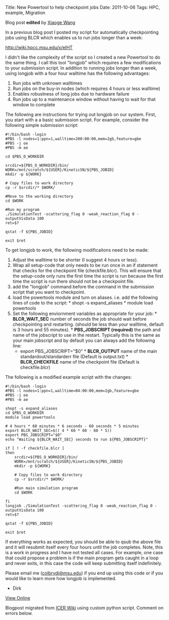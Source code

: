Title: New Powertool to help checkpoint jobs
Date: 2011-10-06
Tags: HPC, example, Migration

Blog post **edited** by [Xiaoge Wang](https://wiki.hpcc.msu.edu/display/~wangx147@msu.edu)

In a previous blog post I posted my script for automatically checkpointing
jobs using BLCR which enables us to run jobs longer than a week:

<http://wiki.hpcc.msu.edu/x/eIHT>

I didn't like the complexity of the script so I created a new Powertool to do
the same thing. I call this tool "longjob" which requires a few modifications
to your submission script. In addition to running jobs longer than a week,
using longjob with a four hour walltime has the following advantages:

  1. Run jobs with unknown walltimes
  2. Run jobs on the buy-in nodes (which requires 4 hours or less walltime)
  3. Enables robustness of long jobs due to hardware failure
  4. Run jobs up to a maintenance window without having to wait for that window to complete

The following are instructions for trying out longjob on our system. First,
you start with a a basic submission script. For example, consider the
following simple submission script:



    #!/bin/bash -login
    #PBS -l nodes=1:ppn=1,walltime=200:00:00,mem=2gb,feature=gbe
    #PBS -j oe
    #PBS -m ae

    cd $PBS_O_WORKDIR

    srcdir=${PBS_O_WORKDIR}/bin/
    WORK=/mnt/scratch/${USER}/KineticSN/${PBS_JOBID}
    mkdir -p ${WORK}

    # Copy files to work directory
    cp -r $srcdir/* $WORK/

    #Move to the working directory
    cd $WORK

    #Run my program
    ./SimulationTest -scattering_flag 0 -weak_reaction_flag 0 -outputVisData 100
    ret=$?

    qstat -f ${PBS_JOBID}

    exit $ret



To get longjob to work, the following modificaitons need to be made:

  1. Adjust the walltime to be shorter (I suggest 4 hours or less).
  2. Wrap all setup-code that only needs to be run once in an if statement that checks for the checkpoint file (checkfile.blcr). This will ensure that the setup-code only runs the first time the script is run because the first time the script is run there should not be a checkpoint file.
  3. add the "longjob" command before the command in the submission script that you want to checkpoint.
  4. load the powertools module and turn on aliases. i.e. add the following lines of code to the script:
    * shopt -s expand_aliases
    * module load powertools
  5. Set the following enviornment variables as appropriate for your job:
    *  **BLCR_WAIT_SEC** number of seconds the job should wait before checkpointing and restarting. (should be less than your walltime, default is 3 hours and 55 minutes).
    *  **PBS_JOBSCRIPT (required)** the path and name of the jobscript to use in the restart. Typically this is the same as your main jobscript and by default you can always add the following line:
      * export PBS_JOBSCRIPT="$0"
    *  **BLCR_OUTPUT** name of the main standardout/standarderr file (Default is output.txt)
    *  **BLCR_CHECKFILE** name of the checkpoint file (Default is checkfile.blcr)

The following is a modified example script with the changes:



    #!/bin/bash -login
    #PBS -l nodes=1:ppn=1,walltime=04:00:00,mem=2gb,feature=gbe
    #PBS -j oe
    #PBS -m ae

    shopt -s expand_aliases
    cd $PBS_O_WORKDIR
    module load powertools

    # 4 hours * 60 minutes * 6 seconds - 60 seconds * 5 minutes
    export BLCR_WAIT_SEC=$(( 4 * 60 * 60 - 60 * 5))
    export PBS_JOBSCRIPT="$0"
    echo "Waiting ${BLCR_WAIT_SEC} seconds to run ${PBS_JOBSCRIPT}"

    if [ ! -f checkfile.blcr ]
    then
    	srcdir=${PBS_O_WORKDIR}/bin/
    	WORK=/mnt/scratch/${USER}/KineticSN/${PBS_JOBID}
    	mkdir -p ${WORK}

    	# Copy files to work directory
    	cp -r $srcdir/* $WORK/

    	#Run main simulation program
    	cd $WORK

    fi
    longjob ./SimulationTest -scattering_flag 0 -weak_reaction_flag 0 -outputVisData 100
    ret=$?

    qstat -f ${PBS_JOBID}

    exit $ret



If everything works as expected, you should be able to qsub the above file and
it will resubmit itself every four hours until the job completes. Note, this
is a work in progress and I have not tested all cases. For example, one case
that could propose a problem is if the main program gets caught in a loop and
never exits, in this case the code will keep submitting itself indefinitely.

Please email me (colbrydi@msu.edu) if you end up using this code or if you
would like to learn more how longjob is implemented.

  * Dirk

[View
Online](https://wiki.hpcc.msu.edu/display/~colbrydi@msu.edu/2011/10/06/New+Powertool+to+help+checkpoint+jobs)

Blogpost migrated from [ICER Wiki](https://wiki.hpcc.msu.edu/display/~colbrydi@msu.edu/2011/10/06/New+Powertool+to+help+checkpoint+jobs) using custom python script. Comment on errors below.
